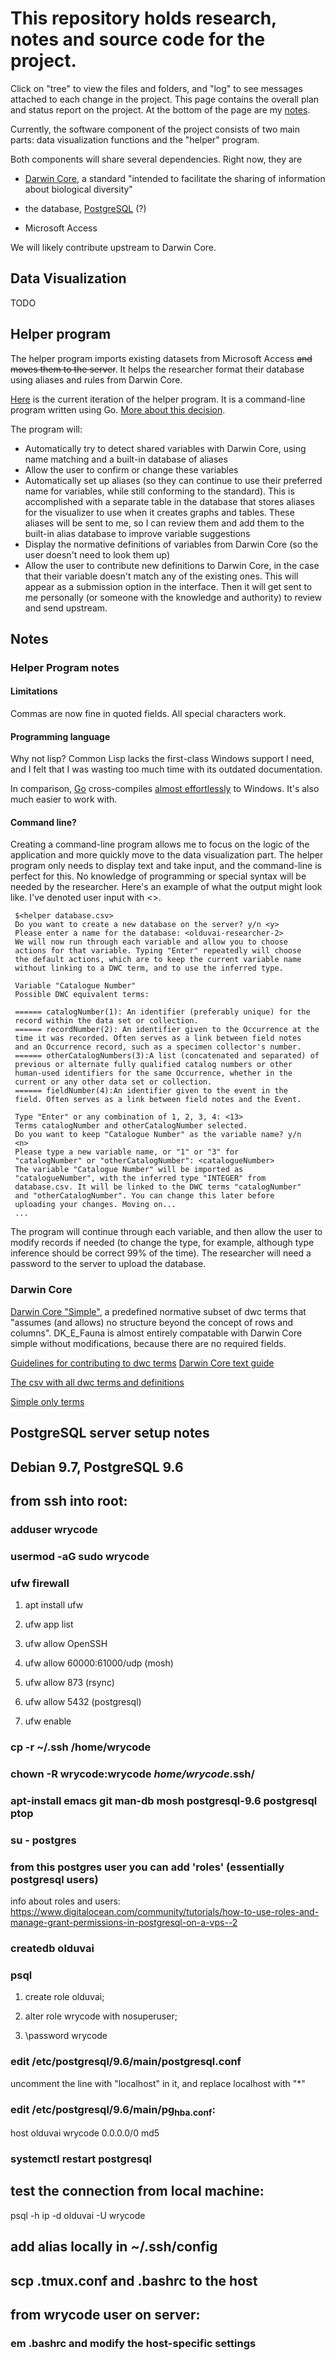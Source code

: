 # This repository holds research, notes and source code for the project. 

Click on "tree" to view the files and folders, and "log" to see
messages attached to each change in the project. This page contains
the overall plan and status report on the project. At the bottom of
the page are my [notes](#notes).

Currently, the software component of the project consists of two main
parts: data visualization functions and the "helper" program.

Both components will share several dependencies. Right now, they are 

* [Darwin Core](https://github.com/tdwg/dwc), a standard "intended to
  facilitate the sharing of information about biological diversity"
 
* the database, [PostgreSQL](https://www.postgresql.org/) (?)
 
* Microsoft Access

We will likely contribute upstream to Darwin Core.

## Data Visualization

TODO

## Helper program

The helper program imports existing datasets from Microsoft Access
~~and moves them to the server~~. It helps the researcher format their
database using aliases and rules from Darwin Core.

[Here](https://git.sr.ht/~wrycode/olduvai/tree/master/DWCHelper.go) is
the current iteration of the helper program. It is a command-line
program written using Go. [More about this decision](#helper).

The program will:

* Automatically try to detect shared variables with Darwin Core, using
  name matching and a built-in database of aliases
* Allow the user to confirm or change these variables
* Automatically set up aliases (so they can continue to use their
  preferred name for variables, while still conforming to the
  standard). This is accomplished with a separate table in the
  database that stores aliases for the visualizer to use when it
  creates graphs and tables. These aliases will be sent to me, so I
  can review them and add them to the built-in alias database to
  improve variable suggestions
* Display the normative definitions of variables from Darwin Core (so
  the user doesn't need to look them up)
* Allow the user to contribute new definitions to Darwin Core, in the
  case that their variable doesn't match any of the existing ones. This
  will appear as a submission option in the interface. Then it will get
  sent to me personally (or someone with the knowledge and authority) to
  review and send upstream.

## Notes <a id="notes"></a>

### Helper Program notes <a id="helper"></a>

#### Limitations

  Commas are now fine in quoted fields. All special characters work.
  
#### Programming language

Why not lisp? Common Lisp lacks the first-class Windows support I
need, and I felt that I was wasting too much time with its outdated
documentation.

In comparison, [Go](https://golang.org) cross-compiles [almost
effortlessly](https://github.com/golang/go/wiki/WindowsCrossCompiling)
to Windows. It's also much easier to work with.

#### Command line?

Creating a command-line program allows me to focus on the logic of the
application and more quickly move to the data visualization part. The
helper program only needs to display text and take input, and the
command-line is perfect for this. No knowledge of programming or
special syntax will be needed by the researcher. Here's an example of
what the output might look like. I've denoted user input with <>.


     $<helper database.csv>
     Do you want to create a new database on the server? y/n <y>
     Please enter a name for the database: <olduvai-researcher-2>
     We will now run through each variable and allow you to choose
     actions for that variable. Typing "Enter" repeatedly will choose
     the default actions, which are to keep the current variable name
     without linking to a DWC term, and to use the inferred type.
     
     Variable "Catalogue Number"
     Possible DWC equivalent terms: 
     
     ====== catalogNumber(1): An identifier (preferably unique) for the
     record within the data set or collection.
     ====== recordNumber(2): An identifier given to the Occurrence at the
     time it was recorded. Often serves as a link between field notes
     and an Occurrence record, such as a specimen collector's number.
     ====== otherCatalogNumbers(3):A list (concatenated and separated) of
     previous or alternate fully qualified catalog numbers or other
     human-used identifiers for the same Occurrence, whether in the
     current or any other data set or collection.
     ====== fieldNumber(4):An identifier given to the event in the
     field. Often serves as a link between field notes and the Event.
     
     Type "Enter" or any combination of 1, 2, 3, 4: <13>
     Terms catalogNumber and otherCatalogNumber selected.
     Do you want to keep "Catalogue Number" as the variable name? y/n
     <n>
     Please type a new variable name, or "1" or "3" for
     "catalogNumber" or "otherCatalogNumber": <catalogueNumber>
     The variable "Catalogue Number" will be imported as
     "catalogueNumber", with the inferred type "INTEGER" from
     database.csv. It will be linked to the DWC terms "catalogNumber"
     and "otherCatalogNumber". You can change this later before
     uploading your changes. Moving on...
     ...
     
The program will continue through each variable, and then allow the
user to modify records if needed (to change the type, for example,
although type inference should be correct 99% of the time). The
researcher will need a password to the server to upload the database.

### Darwin Core 

[Darwin Core "Simple"](http://rs.tdwg.org/dwc/simple/), a predefined
normative subset of dwc terms that "assumes (and allows) no structure
beyond the concept of rows and columns". DK_E_Fauna is almost entirely
compatable with Darwin Core simple without modifications, because
there are no required fields.

[Guidelines for contributing to dwc terms](https://github.com/tdwg/dwc/blob/master/.github/CONTRIBUTING.md)
[Darwin Core text guide](http://rs.tdwg.org/dwc/text/)

[The csv with all dwc terms and definitions](https://github.com/tdwg/dwc/blob/master/vocabulary/term_versions.csv)

[Simple only terms](https://github.com/tdwg/dwc/blob/master/dist/simple_dwc_vertical.csv)

## PostgreSQL server setup notes <a id="server"></a>

<a id="org96a8308"></a>

## Debian 9.7, PostgreSQL 9.6


<a id="org08f12b7"></a>

## from ssh into root:


<a id="org95b436d"></a>

### adduser wrycode


<a id="org4f624ef"></a>

### usermod -aG sudo wrycode


<a id="org91bb08e"></a>

### ufw firewall

1.  apt install ufw

2.  ufw app list

3.  ufw allow OpenSSH

4.  ufw allow 60000:61000/udp (mosh)

5.  ufw allow 873 (rsync)

6.  ufw allow 5432 (postgresql)

7.  ufw enable


<a id="org5dea4ea"></a>

### cp -r ~/.ssh  /home/wrycode


<a id="org4804288"></a>

### chown -R wrycode:wrycode *home/wrycode*.ssh/


<a id="orgbf10128"></a>

### apt-install emacs git man-db mosh postgresql-9.6 postgresql ptop


<a id="org1a3a2a9"></a>

### su - postgres


<a id="org1205d1a"></a>

### from this postgres user you can add 'roles' (essentially postgresql users)

info about roles and users:
<https://www.digitalocean.com/community/tutorials/how-to-use-roles-and-manage-grant-permissions-in-postgresql-on-a-vps--2>


<a id="org8b4ad54"></a>

### createdb olduvai


<a id="org6aadcf9"></a>

### psql

1.  create role olduvai;

2.  alter role wrycode with nosuperuser;

3.  \password wrycode


<a id="orge7c6966"></a>

### edit /etc/postgresql/9.6/main/postgresql.conf

uncomment the line with "localhost" in it, and replace localhost with "\*"


<a id="orgce792ac"></a>

### edit /etc/postgresql/9.6/main/pg<sub>hba.conf</sub>:

host olduvai wrycode 0.0.0.0/0 md5


<a id="org24e4ba8"></a>

### systemctl restart postgresql


<a id="org394ea50"></a>

## test the connection from local machine:

psql -h ip -d olduvai -U wrycode


<a id="orga38c282"></a>

## add alias locally in ~/.ssh/config


<a id="org3c9c00d"></a>

## scp .tmux.conf and .bashrc to the host


<a id="org27ae4be"></a>

## from wrycode user on server:


<a id="org5b90f91"></a>

### em .bashrc and modify the host-specific settings

